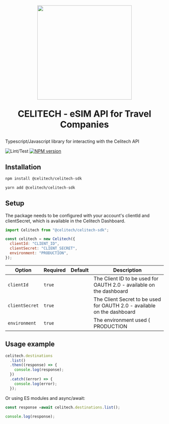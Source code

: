 <h1 align="center">
    <a style="text-decoration: none" href="https://www.celitech.com">
      <img width="300px" src="https://celitech.com/wp-content/uploads/2022/11/CELITECH-eSIM-Platform_2-1024x306.jpg" />
      <p align="center">CELITECH - eSIM API for Travel Companies </p>
    </a>
</h1>

Typescript/Javascript library for interacting with the Celitech API

![Lint/Test](https://github.com/Celitech/CelitechSDK/actions/workflows/linting.yml/badge.svg)
[![NPM version](https://img.shields.io/npm/v/@celitech/celitech-sdk)](https://www.npmjs.com/package/@celitech/celitech-sdk)

## Installation

```sh
npm install @celitech/celitech-sdk

yarn add @celitech/celitech-sdk
```

## Setup

The package needs to be configured with your account's clientId and clientSecret, which is available in the <a style="text-decoration: none" href="https://www.celitech.net">Celitech Dashboard.</a>

```js
import Celitech from "@celitech/celitech-sdk";

const celitech = new Celitech({
  clientId: "CLIENT_ID",
  clientSecret: "CLIENT_SECRET",
  environment: "PRODUCTION",
});
```

| Option              | Required | Default     | Description                                                                      |
| ------------------- | -------- | ----------- | -------------------------------------------------------------------------------- | 
| `clientId`          | `true`   |             | The Client ID to be used for OAUTH 2.0 - available on the dashboard              |
| `clientSecret`      | `true`   |             | The Client Secret to be used for OAUTH 2.0 - available on the dashboard          |
| `environment`       | `true`   |             | The environment used ( PRODUCTION | DEVELOPMENT ) - PRODUCTION is only supported |

## Usage example

```js
celitech.destinations
  .list()
  .then((response) => {
    console.log(response);
  })
  .catch((error) => {
    console.log(error);
  });
```

Or using ES modules and async/await:

```js
const response =await celitech.destinations.list();

console.log(response);
```
